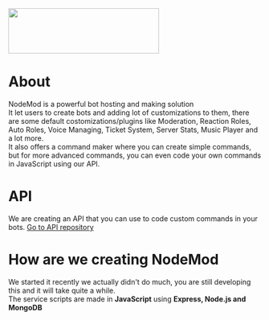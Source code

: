 <img src="https://o.remove.bg/downloads/7c24e650-631f-4a1a-8d70-f34ff5da7abb/Nodemod__1_-removebg-preview.png" width="300" height="90">

# About
NodeMod is a powerful bot hosting and making solution<br>
It let users to create bots and adding lot of customizations to them, there are some default costomizations/plugins like Moderation, Reaction Roles, Auto Roles, Voice Managing, Ticket System, Server Stats, Music Player and a lot more.<br>
It also offers a command maker where you can create simple commands, but for more advanced commands, you can even code your own commands in JavaScript using our API.

# API
We are creating an API that you can use to code custom commands in your bots.
[Go to API repository](https://github.com/NodeMod/NodeMod-API)

# How are we creating NodeMod

We started it recently we actually didn't do much, you are still developing this and it will take quite a while.<br>
The service scripts are made in **JavaScript** using **Express, Node.js and MongoDB**
